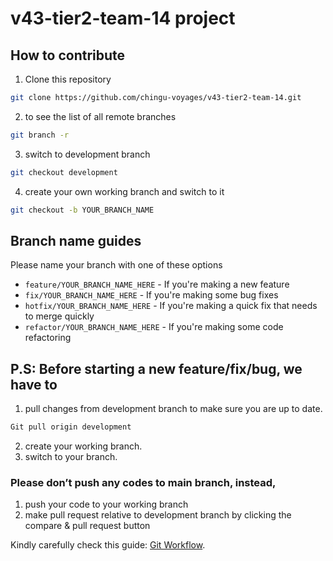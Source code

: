 # v43-tier2-team-14 project

## How to contribute

1. Clone this repository

```sh
git clone https://github.com/chingu-voyages/v43-tier2-team-14.git
```

2. to see the list of all remote branches

```sh
git branch -r
```

3. switch to development branch

```sh
git checkout development
```

4. create your own working branch and switch to it

```sh
git checkout -b YOUR_BRANCH_NAME
```

## Branch name guides

Please name your branch with one of these options

- `feature/YOUR_BRANCH_NAME_HERE` - If you're making a new feature
- `fix/YOUR_BRANCH_NAME_HERE` - If you're making some bug fixes
- `hotfix/YOUR_BRANCH_NAME_HERE` - If you're making a quick fix that needs to merge quickly
- `refactor/YOUR_BRANCH_NAME_HERE` - If you're making some code refactoring

## P.S: Before starting a new feature/fix/bug, we have to

1. pull changes from development branch to make sure you are up to date.

```sh
Git pull origin development
```

2. create your working branch.
3. switch to your branch.

### Please don’t push any codes to main branch, instead,

1. push your code to your working branch
2. make pull request relative to development branch by clicking the compare & pull request button

Kindly carefully check this guide: [Git Workflow](https://www.notion.so/Git-Workflow-89fc4fd7ac98413e9f008bccdad2459a).
